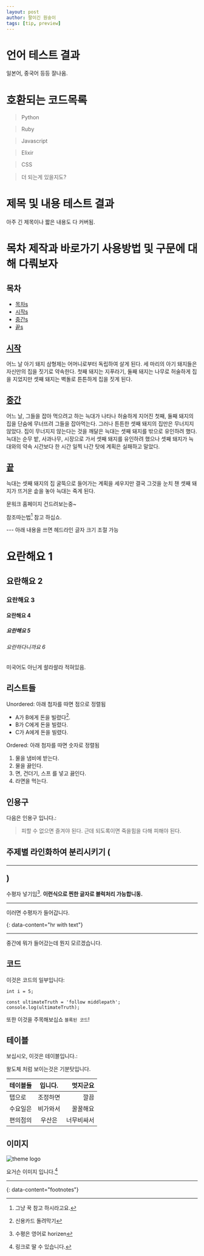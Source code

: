 ```yaml
---
layout: post
author: 팔이긴 원숭이
tags: [tip, preview]
---
```


# 언어 테스트 결과
일본어, 중국어 등등 잘나옴.

# 호환되는 코드목록

> Python

> Ruby

> Javascript

> Elixir

> CSS

> 더 되는게 있을지도?

# 제목 및 내용 테스트 결과
아주 긴 제목이나 짧은 내용도 다 커버됨.

# 목차 제작과 바로가기 사용방법 및 구문에 대해 다뤄보자

## 목차
- [목차s](#목차)
- [시작s](#시작)
- [중간s](#중간)
- [끝s](#끝)

## [시작](#시작s)
어느 날 아기 돼지 삼형제는 어머니로부터 독립하여 살게 된다.
세 마리의 아기 돼지들은 자신만의 집을 짓기로 약속한다.
첫째 돼지는 지푸라기, 둘째 돼지는 나무로 허술하게 집을 지었지만 셋째 돼지는 벽돌로 튼튼하게 집을 짓게 된다.
## [중간](#중간s)
어느 날, 그들을 잡아 먹으려고 하는 늑대가 나타나 허술하게 지어진 첫째, 둘째 돼지의 집을 단숨에 무너뜨려 그들을 잡아먹는다.
그러나 튼튼한 셋째 돼지의 집만은 무너지지 않았다.
집이 무너지지 않는다는 것을 깨달은 늑대는 셋째 돼지를 밖으로 유인하려 했다.
늑대는 순무 밭, 사과나무, 시장으로 가서 셋째 돼지를 유인하려 했으나 셋째 돼지가 늑대와의 약속 시간보다 한 시간 일찍 나간 탓에 계획은 실패하고 말았다.
## [끝](#끝s)
늑대는 셋째 돼지의 집 굴뚝으로 들어가는 계획을 세우지만 결국 그것을 눈치 챈 셋째 돼지가 뜨거운 솥을 놓아 늑대는 죽게 된다.


문워크 홈페이지 건드려보는중~

참조따는법[^1] 참고 하십쇼.

--- 아래 내용을 쓰면 헤드라인 글자 크기 조절 가능
# 요란해요 1
## 요란해요 2
### 요란해요 3
#### 요란해요 4
##### 요란해요 5
###### 요란하다니까요 6

미국어도 아닌게 솰라솰라 적혀있음.

## 리스트들

Unordered: 아래 첨자를 따면 점으로 정렬됨

- A가 B에게 돈을 빌렸다[^2].
- B가 C에게 돈을 빌렸다.
- C가 A에게 돈을 빌렸다.

Ordered: 아래 첨자를 따면 숫자로 정렬됨

1. 물을 냄비에 받는다.
2. 물을 끓인다.
3. 면, 건더기, 스프 를 넣고 끓인다.
4. 라면을 먹는다.

## 인용구

다음은 인용구 입니다.:

> 피할 수 없으면 즐겨야 된다. 근데 되도록이면 죽을힘을 다해 피해야 된다.

## 주제별 라인화하여 분리시키기 (<hr>)

수평자 넣기임[^3]. **이런식으로 찐한 글자로 블럭처리 가능합니동.**

---
이러면 수평자가 들어갑니다.

{: data-content="hr with text"}

---
중간에 뭐가 들어갔는데 뭔지 모르겠습니다.

## 코드

이것은 코드의 일부입니다:

```
int i = 5;

const ultimateTruth = 'follow middlepath';
console.log(ultimateTruth);
```

또한 이것을 주목해보십쇼 `블록된 코드`!

## 테이블

보십시오, 이것은 테이블입니다.:

왈도체 처럼 보이는것은 기분탓입니다.

| 테이블들			| 입니다.			| 멋지군요		|
| ------------- |:-------------:| -----:	|
| 탭으로      	| 조정하면 		| 깔끔 		|
| 수요일은			| 비가와서			| 꿀꿀해요		|
| 편의점의			| 우산은			|너무비싸서	|

## 이미지

![theme logo](http://www.abhinavsaxena.com/images/abhinav.jpeg)

요거슨 이미지 입니다.[^4]

---
{: data-content="footnotes"}

[^1]: 그냥 꾹 참고 하시라고요.
[^2]: 신용카드 돌려막기
[^3]: 수평은 영어로 horizen
[^4]: 링크로 딸 수 있습니다.
